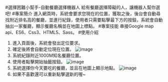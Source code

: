 #選擇困難小幫手-自動餐廳選擇機器人
給有餐廳選擇障礙的人，讓機器人幫你選吧!
#專案簡介
進入網頁時，系統會要求您現在的位置，獲取之後，後台會自動尋找附近排名高的餐廳，並進行紀錄，使用者只需要點擊最下方的按鈕，系統會自動抽出一家餐廳，顯示餐廳名稱並在地圖上標點。
#專案技能
串接Google map api、ES6、Css3、HTML5、Sass。
#使用介紹
1. 進入頁面後，系統會發出定位要求。
2. 確定後將會自動定位現在位置。
![image](https://user-images.githubusercontent.com/109848154/191673445-330561d8-c597-4f12-b5c3-42adee0b5c5d.png)
3. 系統紀錄附近1000M知名餐廳位置。
4. 使用者點擊開始抽籤按鈕。
![image](https://user-images.githubusercontent.com/109848154/191674380-02c2e9f1-f091-4c3b-86b1-50f99b0e842f.png)
5. 系統選擇你今天要吃的餐廳，並且在地圖上顯示地點。
![image](https://user-images.githubusercontent.com/109848154/191674533-13b74683-8190-462f-a1bf-c315b2619f91.png)
6. 如果不喜歡還可以重新點擊選新的喔~

